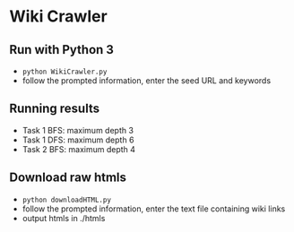 # Wiki Crawler

## Run with Python 3
- `python WikiCrawler.py`
- follow the prompted information, enter the seed URL and keywords

## Running results
- Task 1 BFS: maximum depth 3
- Task 1 DFS: maximum depth 6
- Task 2 BFS: maximum depth 4

## Download raw htmls
- `python downloadHTML.py`
- follow the prompted information, enter the text file containing wiki links
- output htmls in ./htmls
